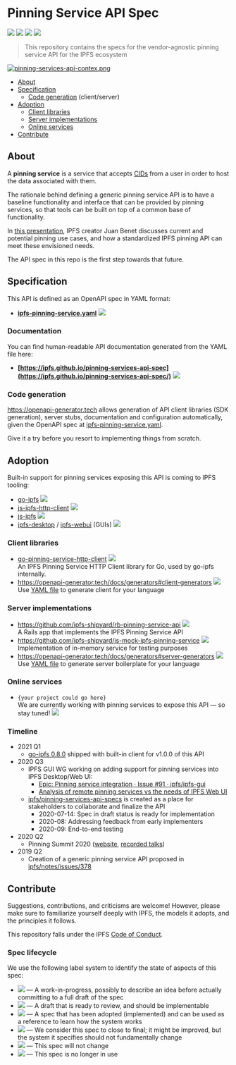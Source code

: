 # Pinning Service API Spec

[![](https://img.shields.io/badge/made%20by-Protocol%20Labs-blue.svg?style=flat-square)](http://protocol.ai)
[![](https://img.shields.io/badge/project-IPFS-blue.svg?style=flat-square)](https://ipfs.io/)
[![](https://github.com/ipfs/pinning-services-api-spec/workflows/Lint/badge.svg?branch=master)](https://github.com/ipfs/pinning-services-api-spec/actions?query=workflow%3ALint+branch%3Amaster)
[![](https://img.shields.io/badge/status-stable-brightgreen.svg?style=flat-square)](https://github.com/ipfs/specs/#understanding-the-meaning-of-the-spec-badges-and-their-lifecycle)

> This repository contains the specs for the vendor-agnostic pinning service API for the IPFS ecosystem

[![pinning-services-api-contex.png](https://user-images.githubusercontent.com/157609/108572745-438fc300-7313-11eb-93c3-c8b29c0da988.png)](#about)

- [About](#about)
- [Specification](#specification)
  - [Code generation](#code-generation) (client/server)
- [Adoption](#adoption)
  - [Client libraries](#client-libraries)
  - [Server implementations](#server-implementations)
  - [Online services](#online-services)
- [Contribute](#contribute)

## About

A **pinning service** is a service that accepts [CIDs](https://github.com/ipld/cid/) from a user in order to host the data associated with them.

The rationale behind defining a generic pinning service API is to have a baseline functionality and interface that can be provided by pinning services, so that tools can be built on top of a common base of functionality. 

In [this presentation](https://youtu.be/Pcv8Bt4HMVU), IPFS creator Juan Benet discusses current and potential pinning use cases, and how a standardized IPFS pinning API can meet these envisioned needs. 

The API spec in this repo is the first step towards that future.

## Specification 

This API is defined as an OpenAPI spec in YAML format:

* **[ipfs-pinning-service.yaml](./ipfs-pinning-service.yaml)** ![](https://img.shields.io/badge/status-stable-brightgreen.svg?style=flat-square)


### Documentation

You can find human-readable API documentation generated from the YAML file here:

- **[https://ipfs.github.io/pinning-services-api-spec](https://ipfs.github.io/pinning-services-api-spec/)** ![](https://img.shields.io/badge/status-stable-brightgreen.svg?style=flat-square)

### Code generation

https://openapi-generator.tech allows generation of API client libraries (SDK generation), server stubs, documentation and configuration automatically, given the OpenAPI spec at [ipfs-pinning-service.yaml](./ipfs-pinning-service.yaml).

Give it a try before you resort to implementing things from scratch.

## Adoption

Built-in support for pinning services exposing this API is coming to IPFS tooling: 
  - [go-ipfs](https://github.com/ipfs/go-ipfs)  ![](https://img.shields.io/badge/status-stable-brightgreen.svg?style=flat-square)
  - [js-ipfs-http-client](https://www.npmjs.com/package/ipfs-http-client) ![](https://img.shields.io/badge/status-stable-brightgreen.svg?style=flat-square)
  - [js-ipfs](https://www.npmjs.com/package/ipfs)  ![](https://img.shields.io/badge/status-wip-orange.svg?style=flat-square)
  - [ipfs-desktop](https://github.com/ipfs-shipyard/ipfs-desktop) / [ipfs-webui](https://github.com/ipfs-shipyard/ipfs-webui) (GUIs) ![](https://img.shields.io/badge/status-wip-orange.svg?style=flat-square)

### Client libraries
- [go-pinning-service-http-client](https://github.com/ipfs/go-pinning-service-http-client)  ![](https://img.shields.io/badge/status-stable-brightgreen.svg?style=flat-square)  
  An IPFS Pinning Service HTTP Client library for Go, used by go-ipfs internally.
- https://openapi-generator.tech/docs/generators#client-generators ![](https://img.shields.io/badge/status-reliable-green.svg?style=flat-square)  
  Use [YAML file](./ipfs-pinning-service.yaml) to generate client for your language  

### Server implementations
- https://github.com/ipfs-shipyard/rb-pinning-service-api ![](https://img.shields.io/badge/status-reliable-green.svg?style=flat-square)  
  A Rails app that implements the IPFS Pinning Service API
- https://github.com/ipfs-shipyard/js-mock-ipfs-pinning-service ![](https://img.shields.io/badge/status-reliable-green.svg?style=flat-square)  
  Implementation of in-memory service for testing purposes
- https://openapi-generator.tech/docs/generators#server-generators ![](https://img.shields.io/badge/status-reliable-green.svg?style=flat-square)  
  Use [YAML file](./ipfs-pinning-service.yaml) to generate server boilerplate for your language

### Online services
- `{your project could go here}`  
  We are currently working with pinning services to expose this API — so stay tuned!  ![](https://img.shields.io/badge/status-wip-orange.svg?style=flat-square)

### Timeline

- 2021 Q1
  - [go-ipfs 0.8.0](https://github.com/ipfs/go-ipfs/releases/v0.8.0) shipped with built-in client for v1.0.0 of this API
- 2020 Q3
  - IPFS GUI WG working on adding support for pinning services into IPFS Desktop/Web UI:
    - [Epic: Pinning service integration · Issue #91 · ipfs/ipfs-gui](https://github.com/ipfs/ipfs-gui/issues/91)
    - [Analysis of remote pinning services vs the needs of IPFS Web UI](https://docs.google.com/document/d/1f0R7woLtW_YTv9P9IOrUNK6QafgctJ7qTggEUdepD_c/)
  - [ipfs/pinning-services-api-specs](https://github.com/ipfs/pinning-services-api-specs) is created as a place for stakeholders to collaborate and finalize the API
    - 2020-07-14: Spec in draft status is ready for implementation
    - 2020-08: Addressing feedback from early implementers
    - 2020-09: End-to-end testing
- 2020 Q2
  - Pinning Summit 2020 ([website](https://ipfspinningsummit.com/), [recorded talks](https://www.youtube.com/watch?v=rYD2lfuatJM&list=PLuhRWgmPaHtTvsxuZ9T-tMlu_v0lja6v5))
- 2019 Q2 
  - Creation of a generic pinning service API proposed in [ipfs/notes/issues/378](https://github.com/ipfs/notes/issues/378)

## Contribute

Suggestions, contributions, and criticisms are welcome! However, please make sure to familiarize yourself deeply with IPFS, the models it adopts, and the principles it follows.

This repository falls under the IPFS [Code of Conduct](https://github.com/ipfs/community/blob/master/code-of-conduct.md).

### Spec lifecycle

We use the following label system to identify the state of aspects of this spec:

- ![](https://img.shields.io/badge/status-wip-orange.svg?style=flat-square) — A work-in-progress, possibly to describe an idea before actually committing to a full draft of the spec
- ![](https://img.shields.io/badge/status-draft-yellow.svg?style=flat-square) — A draft that is ready to review, and should be implementable
- ![](https://img.shields.io/badge/status-reliable-green.svg?style=flat-square) — A spec that has been adopted (implemented) and can be used as a reference to learn how the system works
- ![](https://img.shields.io/badge/status-stable-brightgreen.svg?style=flat-square) — We consider this spec to close to final; it might be improved, but the system it specifies should not fundamentally change
- ![](https://img.shields.io/badge/status-permanent-blue.svg?style=flat-square) — This spec will not change
- ![](https://img.shields.io/badge/status-deprecated-red.svg?style=flat-square) — This spec is no longer in use
